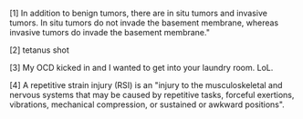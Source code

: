 [1] In addition to benign tumors, there are in situ tumors and invasive tumors. In situ tumors do not invade the basement membrane, whereas invasive tumors do invade the basement membrane."

[2] tetanus shot

[3] My OCD kicked in and I wanted to get into your laundry room. LoL.

[4] A repetitive strain injury (RSI) is an "injury to the musculoskeletal and nervous systems that may be caused by repetitive tasks, forceful exertions, vibrations, mechanical compression, or sustained or awkward positions".
